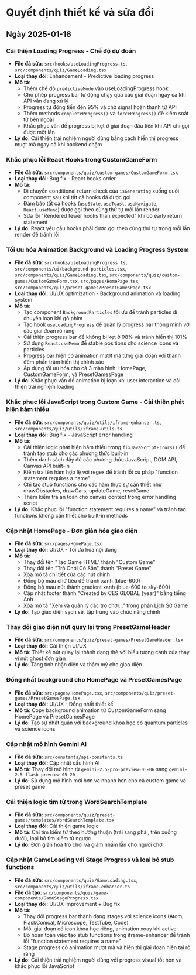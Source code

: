 
# Quyết định thiết kế và sửa đổi

## Ngày 2025-01-16

### Cải thiện Loading Progress - Chế độ dự đoán
- **File đã sửa**: `src/hooks/useLoadingProgress.ts`, `src/components/quiz/GameLoading.tsx`
- **Loại thay đổi**: Enhancement - Predictive loading progress
- **Mô tả**: 
  - Thêm chế độ `predictiveMode` vào useLoadingProgress hook
  - Cho phép progress bar tự động chạy qua các giai đoạn ngay cả khi API vẫn đang xử lý
  - Progress tự động tiến đến 95% và chờ signal hoàn thành từ API
  - Thêm methods `completeProgress()` và `forceProgress()` để kiểm soát từ bên ngoài
  - Khắc phục vấn đề progress bị kẹt ở giai đoạn đầu tiên khi API chỉ gọi được một lần
- **Lý do**: Cải thiện trải nghiệm người dùng bằng cách hiển thị progress mượt mà ngay cả khi backend chậm

### Khắc phục lỗi React Hooks trong CustomGameForm
- **File đã sửa**: `src/components/quiz/custom-games/CustomGameForm.tsx`
- **Loại thay đổi**: Bug fix - React hooks order
- **Mô tả**: 
  - Di chuyển conditional return check của `isGenerating` xuống cuối component sau khi tất cả hooks đã được gọi
  - Đảm bảo tất cả hooks (`useState`, `useToast`, `useNavigate`, `React.useMemo`) được gọi theo cùng thứ tự mỗi lần render
  - Sửa lỗi "Rendered fewer hooks than expected" khi có early return statement
- **Lý do**: React yêu cầu hooks phải được gọi theo cùng thứ tự trong mỗi lần render để tránh lỗi

### Tối ưu hóa Animation Background và Loading Progress System
- **File đã sửa**: `src/hooks/useLoadingProgress.ts`, `src/components/ui/background-particles.tsx`, `src/components/quiz/GameLoading.tsx`, `src/components/quiz/custom-games/CustomGameForm.tsx`, `src/pages/HomePage.tsx`, `src/components/quiz/preset-games/PresetGamesPage.tsx`
- **Loại thay đổi**: UI/UX optimization - Background animation và loading system
- **Mô tả**: 
  - Tạo component `BackgroundParticles` tối ưu để tránh particles di chuyển loạn khi gõ phím
  - Tạo hook `useLoadingProgress` để quản lý progress bar thông minh với các giai đoạn rõ ràng
  - Cải thiện progress bar để không bị kẹt ở 98% và tránh hiển thị 101%
  - Sử dụng `React.useMemo` để stable positions cho science icons và particles
  - Progress bar hiện có animation mượt mà từng giai đoạn với thanh đếm phần trăm hiển thị chính xác
  - Áp dụng tối ưu hóa cho cả 3 màn hình: HomePage, CustomGameForm, và PresetGamesPage
- **Lý do**: Khắc phục vấn đề animation bị loạn khi user interaction và cải thiện trải nghiệm loading

### Khắc phục lỗi JavaScript trong Custom Game - Cải thiện phát hiện hàm thiếu
- **File đã sửa**: `src/components/quiz/utils/iframe-enhancer.ts`, `src/components/quiz/utils/iframe-utils.ts`
- **Loại thay đổi**: Bug fix - JavaScript error handling
- **Mô tả**: 
  - Cải thiện logic phát hiện hàm thiếu trong `fixJavaScriptErrors()` để tránh tạo stub cho các phương thức built-in
  - Thêm danh sách đầy đủ các phương thức JavaScript, DOM API, Canvas API built-in
  - Kiểm tra tên hàm hợp lệ với regex để tránh lỗi cú pháp "function statement requires a name"
  - Chỉ tạo stub functions cho các hàm thực sự cần thiết như drawObstacles, drawCars, updateGame, resetGame
  - Thêm kiểm tra an toàn cho canvas context trong error handling script
- **Lý do**: Khắc phục lỗi "function statement requires a name" và tránh tạo functions không cần thiết cho built-in methods

### Cập nhật HomePage - Đơn giản hóa giao diện
- **File đã sửa**: `src/pages/HomePage.tsx`
- **Loại thay đổi**: UI/UX - Tối ưu hóa nội dung
- **Mô tả**: 
  - Thay đổi tên "Tạo Game HTML" thành "Custom Game"
  - Thay đổi tên "Trò Chơi Có Sẵn" thành "Preset Game"
  - Xóa mô tả chi tiết của các nút chính
  - Đồng bộ màu chữ tiêu đề thành xanh (blue-600)
  - Đồng bộ màu nút thành gradient xanh (blue-600 to sky-600)
  - Cập nhật footer thành "Created by CES GLOBAL {year}" bằng tiếng Anh
  - Xóa mô tả "Xem và quản lý các trò chơi..." trong phần Lịch Sử Game
- **Lý do**: Tạo giao diện sạch sẽ, tập trung vào chức năng chính

### Thay đổi giao diện nút quay lại trong PresetGameHeader
- **File đã sửa**: `src/components/quiz/preset-games/PresetGameHeader.tsx`
- **Loại thay đổi**: Cải thiện UI/UX
- **Mô tả**: Thiết kế nút quay lại thành dạng thẻ với biểu tượng cánh cửa thay vì nút ghost đơn giản
- **Lý do**: Tăng tính nhận diện và thẩm mỹ cho giao diện

### Đồng nhất background cho HomePage và PresetGamesPage
- **File đã sửa**: `src/pages/HomePage.tsx`, `src/components/quiz/preset-games/PresetGamesPage.tsx`
- **Loại thay đổi**: UI/UX - Đồng nhất thiết kế
- **Mô tả**: Copy background animation từ CustomGameForm sang HomePage và PresetGamesPage
- **Lý do**: Tạo sự nhất quán với background khoa học có quantum particles và science icons

### Cập nhật mô hình Gemini AI
- **File đã sửa**: `src/constants/api-constants.ts`
- **Loại thay đổi**: Cập nhật cấu hình AI
- **Mô tả**: Thay đổi mô hình từ `gemini-2.5-pro-preview-05-06` sang `gemini-2.5-flash-preview-05-20`
- **Lý do**: Sử dụng mô hình mới hơn và nhanh hơn cho cả custom game và preset game

### Cải thiện logic tìm từ trong WordSearchTemplate
- **File đã sửa**: `src/components/quiz/preset-games/templates/WordSearchTemplate.tsx`
- **Loại thay đổi**: Cải thiện game logic
- **Mô tả**: Chỉ tìm kiếm từ theo hướng thuận (trái sang phải, trên xuống dưới), loại bỏ tìm kiếm từ ngược
- **Lý do**: Đơn giản hóa trò chơi và giảm nhầm lẫn cho người chơi

### Cập nhật GameLoading với Stage Progress và loại bỏ stub functions
- **File đã sửa**: `src/components/quiz/GameLoading.tsx`, `src/components/quiz/utils/iframe-enhancer.ts`
- **File đã tạo**: `src/components/quiz/game-components/GameStageProgress.tsx`
- **Loại thay đổi**: UI/UX improvement + Bug fix
- **Mô tả**: 
  - Thay đổi progress bar thành dạng stages với science icons (Atom, FlaskConical, Microscope, TestTube, Code)
  - Mỗi giai đoạn có icon khoa học riêng, animation xoay khi active
  - Bỏ hoàn toàn việc tạo stub functions trong iframe-enhancer để tránh lỗi "function statement requires a name"
  - Stage progress có animation mượt mà và hiển thị giai đoạn hiện tại rõ ràng
- **Lý do**: Cải thiện trải nghiệm người dùng với progress visual tốt hơn và khắc phục lỗi JavaScript

